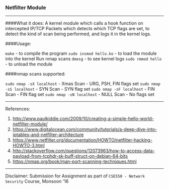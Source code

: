 ### Netfilter Module

-------

####What it does:
A kernel module which calls a hook function on intercepted IP/TCP Packets which detects which TCP flags are set, to detect the kind of scan being performed, and logs it in the kernel logs.

####Usage:

`make` - to compile the program
`sudo insmod hello.ko` - to load the module into the kernel
Run nmap scans
`dmesg` - to see kernel logs
`sudo rmmod hello` - to unload the module

####nmap scans supported:

`sudo nmap -sX localhost` - Xmas Scan - URG, PSH, FIN flags set
`sudo nmap -sS localhost` - SYN Scan - SYN flag set
`sudo nmap -sF localhost` - FIN Scan - FIN flag set
`sudo nmap -sN localhost` - NULL Scan - No flags set

----
References:

1. http://www.paulkiddie.com/2009/10/creating-a-simple-hello-world-netfilter-module/
2. https://www.digitalocean.com/community/tutorials/a-deep-dive-into-iptables-and-netfilter-architecture
3. https://www.netfilter.org/documentation/HOWTO/netfilter-hacking-HOWTO-3.html
4. http://stackoverflow.com/questions/12073963/how-to-access-data-payload-from-tcphdr-sk-buff-struct-on-debian-64-bits
5. https://nmap.org/book/man-port-scanning-techniques.html

------
Disclaimer: Submission for Assignment as part of `CSE550 - Network Security` Course, Monsoon '16
